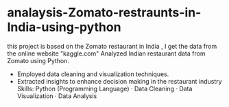 # analaysis-Zomato-restraunts-in-India-using-python
this project is based on the Zomato restaurant in India , I get the data from the online website "kaggle.com" 
Analyzed Indian restaurant data from Zomato using Python.
- Employed data cleaning and visualization techniques.
- Extracted insights to enhance decision making in the restaurant industry
Skills: Python (Programming Language) · Data Cleaning · Data Visualization · Data Analysis
